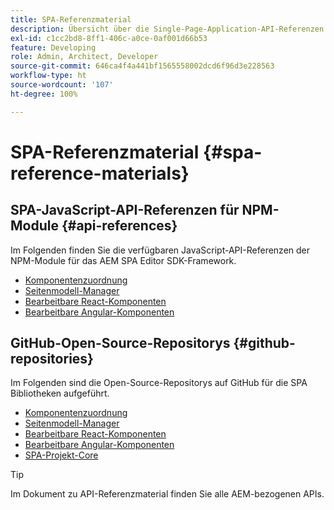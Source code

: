 ```yaml
---
title: SPA-Referenzmaterial
description: Übersicht über die Single-Page-Application-API-Referenzen und Quell-Code-Repositorys
exl-id: c1cc2bd8-8ff1-406c-a0ce-0af001d66b53
feature: Developing
role: Admin, Architect, Developer
source-git-commit: 646ca4f4a441bf1565558002dcd6f96d3e228563
workflow-type: ht
source-wordcount: '107'
ht-degree: 100%

---
```


# SPA-Referenzmaterial {#spa-reference-materials}

## SPA-JavaScript-API-Referenzen für NPM-Module {#api-references}

Im Folgenden finden Sie die verfügbaren JavaScript-API-Referenzen der NPM-Module für das AEM SPA Editor SDK-Framework.

* [Komponentenzuordnung](https://www.npmjs.com/package/@adobe/aem-spa-component-mapping)
* [Seitenmodell-Manager](https://www.npmjs.com/package/@adobe/aem-spa-model-manager)
* [Bearbeitbare React-Komponenten](https://www.npmjs.com/package/@adobe/aem-react-editable-components)
* [Bearbeitbare Angular-Komponenten](https://www.npmjs.com/package/@adobe/aem-angular-editable-components)

## GitHub-Open-Source-Repositorys {#github-repositories}

Im Folgenden sind die Open-Source-Repositorys auf GitHub für die SPA Bibliotheken aufgeführt.

* [Komponentenzuordnung](https://github.com/adobe/aem-spa-component-mapping)
* [Seitenmodell-Manager](https://github.com/adobe/aem-spa-page-model-manager)
* [Bearbeitbare React-Komponenten](https://github.com/adobe/aem-react-editable-components)
* [Bearbeitbare Angular-Komponenten](https://github.com/adobe/aem-angular-editable-components)
* [SPA-Projekt-Core](https://github.com/adobe/aem-spa-project-core)

>[!TIP]
>
>Im Dokument zu API-Referenzmaterial finden Sie alle AEM-bezogenen APIs.
